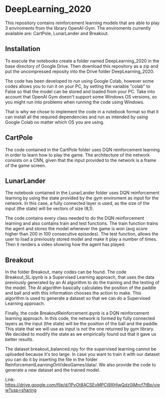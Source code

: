 # DeepLearning_2020
This repository contains reinforcement learning models that are able to play 3 enviroments from the library OpenAI-Gym. The enviroments currently available are: CartPole, LunarLander and Breakout.

## Installation
To execute the notebooks create a folder named DeepLearning_2020 in the base directory of Google Drive. Then download this repository as a zip and put the uncompressed reposity into the Drive folder DeepLearning_2020.

The code has been developed to run using Google Colab, however some codes allows you to run it on your PC, by setting the variable "colab" to False so that the model can be stored and loaded from your PC. Take into account that OpenAI Gym doesn't support some Windows OS versions, so you might run into problems when running the code using Windows.

That is why we chose to implement the code in a notebook format so that it can install all the required dependencies and run as intended by using Google Colab no matter which OS you are using.


## CartPole
The code contained in the CartPole folder uses DQN reinforcement learning in order to learn how to play the game. The architecture of the network consists on a CNN, given that the input provided to the network is a frame of the game screen.


## LunarLander
The notebook contained in the LunarLander folder uses DQN reinforcement learning by using the state provided by the gym enviroment as input for the network. In this case, a fully connected layer is used, as the size of the input (the state) will be vectors of size (8,1).

The code contains every class needed to do the DQN reinforcement learning and also contains train and test functions. The train function trains the agent and stores the model whenever the game is won (avg score higher than 200 in 100 consecutive episodes). The test function, allows the user to load a previously stored model and make it play a number of times. Then it renders a video showing how the agent has played.

## Breakout
In the folder Breakout, many codes can be found. The code Breakout_SL.ipynb is a Supervised Learning approach, that uses the data previously generated by an AI algorithm to do the training and the testing of the model. The AI algorithm basically calculates the position of the paddle and ball and with this information chooses the action to make. This algorithm is used to generate a dataset so that we can do a Supervised Learning approach.

Finally, the code BreakoutReinforcement.ipynb is a DQN reinforcement learning approach. In this code, the network is formed by fully connected layers as the input (the state) will be the position of the ball and the paddle. This state that we will use as input is not the one returned by gym library. We decided to modify the state as we empirically found out that it gave us better results.

The dataset breakout_balanced.npy for the supervised learning cannot be uploaded because it's too large. In case you want to train it with our dataset you can do it by inserting the file in the folder ReinforcementLearningOnVideoGames/data/. We also provide the code to generate a new dataset and the trained model.

Link: https://drive.google.com/file/d/1PvOt8ACSEvMPCj9XHlwQdz0iMrcf7tBp/view?usp=sharing

